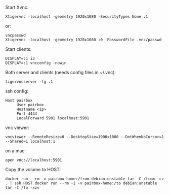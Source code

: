 Start Xvnc:

    Xtigervnc -localhost -geometry 1920x1080 -SecurityTypes None :1

or:

    vncpasswd
    Xtigervnc -localhost -geometry 1920x1080 :0 -PasswordFile .vnc/passwd

Start clients:

    DISPLAY=:1 i3
    DISPLAY=:1 vncconfig -nowin

Both server and clients (needs config files in ~/.vnc):

    tigervncserver -fg :1

ssh config:

    Host pairbox
         User pairbox
         Hostname <ip>
         Port 4444
         LocalForward 5901 localhost:5901

vnc viewer:

    vncviewer --RemoteResize=0 --DesktopSize=1900x1000 --DotWhenNoCursor=1 --Shared=1 localhost:1

on a mac:

    open vnc://localhost:5901

Copy the volume to HOST:

    docker run --rm -v pairbox-home:/from debian:unstable tar -C /from -cz . | ssh HOST docker run --rm -i -v pairbox-home:/to debian:unstable tar -C /to -xzv
